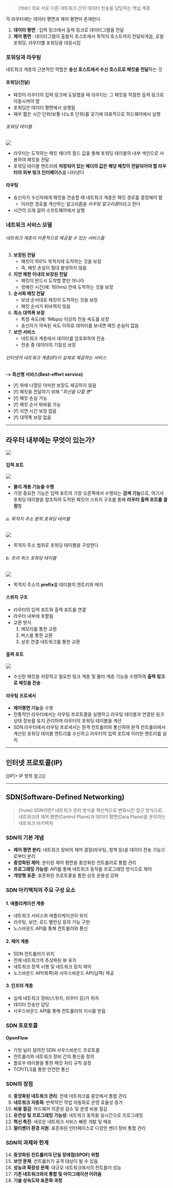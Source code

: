 > [!tldr] 개요
> 서로 다른 네트워크 간의 데이터 전송을 담당하는 핵심 계층

각 라우터에는 데이터 평면과 제어 평면이 존재한다.
1. **데이터 평면** : 입력 링크에서 출력 링크로 데이터그램을 전달
2. **제어 평면** : 데이터그램이 출발지 호스트에서 목적지 호스트까지 전달되게끔, 로컬 포워딩, 라우터별 포워딩을 대응시킴
### 포워딩과 라우팅
네트워크 계층의 근본적인 역할은 **송신 호스트에서 수신 호스트로 패킷을 전달**하는 것
#### 포워딩(전달)
- 패킷이 라우터의 입력 링크에 도달했을 때 라우터는 그 패킷을 적절한 출력 링크로 이동시켜야 함
- 포워딩은 데이터 평면에서 실행됨
- 매우 짧은 시간 단위(보통 나노초 단위)를 갖기에 대표적으로 하드웨어에서 실행
###### 포워딩 테이블

![](https://i.imgur.com/MdVX3mb.png)

- 라우터는 도착하는 패킷 헤더의 필드 값을 통해 포워딩 테이블의 내부 색인으로 사용하여 패킷을 전달
- 포워딩 테이블 엔트리에 **저장되어 있는 헤더의 값은 해당 패킷이 전달되어야 할 라우터의 외부 링크 인터페이스**를 나타낸다
#### 라우팅
- 송신자가 수신자에게 패킷을 전송할 때 네트워크 계층은 패킷 경로를 결정해야 함
	- 이러한 경로를 계산하는 알고리즘을 *라우팅 알고리즘*이라고 한다
- 시간이 오래 걸려 소프트웨어에서 실행
### 네트워크 서비스 모델
###### 네트워크 계층이 이론적으로 제공할 수 있는 서비스들
3. **보장된 전달**
    - 패킷이 100% 목적지에 도착하는 것을 보장
    - 즉, 패킷 손실이 절대 발생하지 않음
4. **지연 제한 이내의 보장된 전달**
    - 패킷이 반드시 도착할 뿐만 아니라
    - 정해진 시간(예: 100ms) 안에 도착하는 것을 보장
5. **순서화 패킷 전달**
    - 보낸 순서대로 패킷이 도착하는 것을 보장
    - 패킷 순서가 뒤바뀌지 않음
6. **최소 대역폭 보장**
    - 특정 속도(예: 1Mbps) 이상의 전송 속도를 보장
    - 송신자가 약속된 속도 이하로 데이터를 보내면 패킷 손실이 없음
7. **보안 서비스**
    - 네트워크 계층에서 데이터를 암호화하여 전송
    - 전송 중 데이터의 기밀성 보장
###### 인터넷의 네트워크 계층(IP)이 실제로 제공하는 서비스
**-> 최선형 서비스(Best-effort service)**
- [f] 위에 나열된 어떠한 보장도 제공하지 않음
- [f] 패킷을 전달하기 위해 *"최선을 다할 뿐"*
- [f] 패킷 손실 가능
- [f] 패킷 순서 뒤바뀜 가능
- [f] 지연 시간 보장 없음
- [f] 대역폭 보장 없음

---
## 라우터 내부에는 무엇이 있는가?

![](https://user-images.githubusercontent.com/76640167/212551546-16b6533b-58ec-421a-9863-e7d581e0cb41.png)
#### 입력 포트
![](https://user-images.githubusercontent.com/76640167/212552679-134bbf97-c8fd-452c-a6dc-283454e8d745.png)

- **물리 계층 기능을 수행**
- 가장 중요한 기능은 입력 포트의 가장 오른쪽에서 수행되는 **검색 기능**으로, 여기서 포워딩 테이블을 참조하여 도착된 패킷이 스위치 구조를 통해 **라우터 출력 포트를 결정**함
###### a. 목적지 주소 범위 포워딩 테이블
![](https://user-images.githubusercontent.com/76640167/212553661-aa22e2b5-353c-4cba-95e6-66ae79c2968e.png)
- 목적지 주소 범위로 포워딩 테이블을 구성한다
###### b. 프리 픽스 포워딩 테이블
![](https://user-images.githubusercontent.com/76640167/212553874-8c0c057e-f9a2-4533-bf21-c2196fa6e4fc.png)
- 목적지 주소의 **prefix**를 테이블의 엔트리와 매치

#### 스위치 구조
- 라우터의 입력 포트와 출력 포트를 연결
- 라우터 내부에 포함됨
- 교환 방식
	1. 메모리를 통한 교환
	2. 버스를 통한 교환
	3. 상호 연결 네트워크를 통한 교환
#### 출력 포트
![](https://user-images.githubusercontent.com/76640167/212600107-7721ba99-bd00-4f26-b815-cc9bb0324f23.png)
- 수신한 패킷을 저장하고 필요한 링크 계층 및 물리 계층 기능을 수행하여 **출력 링크로 패킷을 전송**
#### 라우팅 프로세서
- **제어평면 기능**을 수행
- 전통적인 라우터에서는 라우팅 프로토콜을 실행하고 라우팅 테이블과 연결된 링크 상태 정보를 유지 관리하며 라우터의 포워딩 테이블을 계산
- SDN 라우터에서 라우팅 프로세서는 원격 컨트롤러와 통신하여 원격 컨트롤러에서 계산된 포워딩 테이블 엔트리를 수신하고 라우터의 입력 포트에 이러한 엔트리를 설치

---
## 인터넷 프로토콜(IP)
[[IP|> IP 항목 참고]]

---
## SDN(Software-Defined Networking)

> [!note] SDN이란?
네트워크 관리 방식을 혁신적으로 변화시킨 접근 방식으로, 네트워크의 제어 평면(Control Plane)과 데이터 평면(Data Plane)을 분리하는 네트워크 아키텍처
### SDN의 기본 개념
- **제어 평면 분리**: 네트워크 장비의 제어 결정(라우팅, 정책 등)을 데이터 전송 기능으로부터 분리
- **중앙화된 제어**: 분리된 제어 평면을 중앙화된 컨트롤러로 통합 관리
- **프로그래밍 가능성**: API를 통해 네트워크 동작을 프로그래밍 방식으로 제어
- **개방형 표준**: 표준화된 프로토콜을 통한 상호 운용성 강화
### SDN 아키텍처의 주요 구성 요소
#### 1. 애플리케이션 계층
- 네트워크 서비스와 애플리케이션이 위치
- 라우팅, 보안, 로드 밸런싱 등의 기능 구현
- 노스바운드 API를 통해 컨트롤러와 통신
#### 2. 제어 계층
- SDN 컨트롤러가 위치
- 전체 네트워크의 추상화된 뷰 유지
- 네트워크 정책 시행 및 네트워크 장치 제어
- 노스바운드 API(북쪽)와 사우스바운드 API(남쪽) 제공
#### 3. 인프라 계층
- 실제 네트워크 장비(스위치, 라우터 등)가 위치
- 데이터 전송만 담당
- 사우스바운드 API를 통해 컨트롤러의 지시를 받음
### SDN 프로토콜
#### OpenFlow
- 가장 널리 알려진 SDN 사우스바운드 프로토콜
- 컨트롤러와 네트워크 장비 간의 통신을 정의
- 플로우 테이블을 통한 패킷 처리 규칙 설정
- TCP/TLS를 통한 안전한 통신
### SDN의 장점
8. **중앙화된 네트워크 관리**: 전체 네트워크를 중앙에서 통합 관리
9. **네트워크 자동화**: 반복적인 작업 자동화로 운영 효율성 증가
10. **비용 절감**: 하드웨어 의존성 감소 및 운영 비용 절감
11. **유연성 및 프로그래밍 가능성**: 네트워크 동작을 실시간으로 프로그래밍
12. **혁신 촉진**: 새로운 네트워크 서비스 빠른 개발 및 배포
13. **멀티벤더 환경 지원**: 표준화된 인터페이스로 다양한 벤더 장비 통합 관리
### SDN의 과제와 한계
14. **중앙화된 컨트롤러의 단일 장애점(SPOF) 위험**
15. **보안 문제**: 컨트롤러가 공격 대상이 될 수 있음
16. **성능과 확장성 문제**: 대규모 네트워크에서의 컨트롤러 성능
17. **기존 네트워크와의 통합 및 마이그레이션 어려움**
18. **기술 성숙도와 표준화 과정**